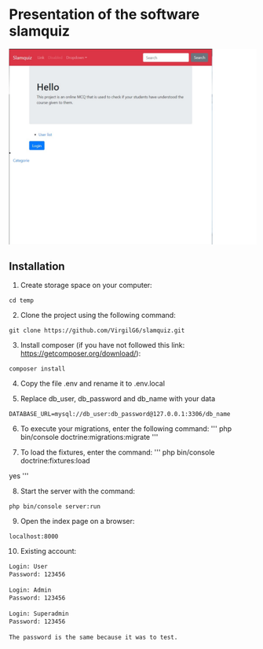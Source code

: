 # Presentation of the software slamquiz
![alt text](https://github.com/VirgilG6/slamquiz/blob/develop/assets/screenshot_home.jpg)

## Installation
1. Create storage space on your computer:
```
cd temp
```

2. Clone the project using the following command:
```
git clone https://github.com/VirgilG6/slamquiz.git
```

3. Install composer (if you have not followed this link: https://getcomposer.org/download/): 
```
composer install
```

4. Copy the file .env and rename it to .env.local

5. Replace db_user, db_password and db_name with your data
```
DATABASE_URL=mysql://db_user:db_password@127.0.0.1:3306/db_name
```

6. To execute your migrations, enter the following command:
'''
php bin/console doctrine:migrations:migrate
'''

7. To load the fixtures, enter the command:
'''
php bin/console doctrine:fixtures:load

yes
'''

8. Start the server with the command:
```
php bin/console server:run
```

9. Open the index page on a browser:
```
localhost:8000
```

10. Existing account:
```
Login: User
Password: 123456

Login: Admin
Password: 123456

Login: Superadmin
Password: 123456

The password is the same because it was to test.
```
